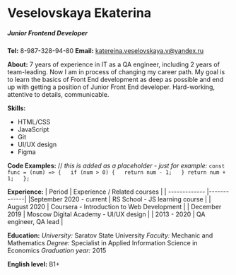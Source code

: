 # Veselovskaya Ekaterina
##### Junior Frontend Developer
**Tel:** 8-987-328-94-80
**Email:** katereina.veselovskaya.v@yandex.ru

**About:**
7 years of experience in IT as a QA engineer, including 2 years of team-leading. Now I am in process of changing my career path. My goal is to learn the basics of Front End development as deep as possible and end up with getting a position of Junior Front End developer. Hard-working, attentive to details, communicable.  

**Skills:**   
 - HTML/CSS
 - JavaScript
 - Git
 - UI/UX design
 - Figma

**Code Examples:**
// *this is added as a placeholder - just for example:*
`const func = (num) => {  
  if (num > 0) {  
    return num - 1;  
  }
  return num + 1;  
};  `

**Experience:** 
| Period | Experience / Related courses |
| ------------- |-------------|
|September 2020 - current | RS School - JS learning course |
| August 2020 | Coursera - Introduction to Web Development | 
| December 2019 | Moscow Digital Academy - UI/UX design |
| 2013 - 2020 | QA engineer, QA lead |

**Education:** 
*University:* Saratov State University
*Faculty:* Mechanic and Mathematics
*Degree:* Specialist in Applied Information Science in Economics
*Graduation year:*  2015 

**English level:** B1+



